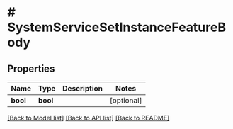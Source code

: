 # # SystemServiceSetInstanceFeatureBody

## Properties

Name | Type | Description | Notes
------------ | ------------- | ------------- | -------------
**bool** | **bool** |  | [optional]

[[Back to Model list]](../../README.md#models) [[Back to API list]](../../README.md#endpoints) [[Back to README]](../../README.md)
